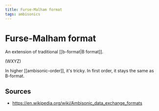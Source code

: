 ```yaml
---
title: Furse-Malham format
tags: ambisonics
---
```


# Furse-Malham format

An extension of traditional [[b-format|B format]].

(WXYZ)

In higher [[ambisonic-order]], it's tricky. In first order, it stays the same as B-format.

## Sources

- <https://en.wikipedia.org/wiki/Ambisonic_data_exchange_formats>
